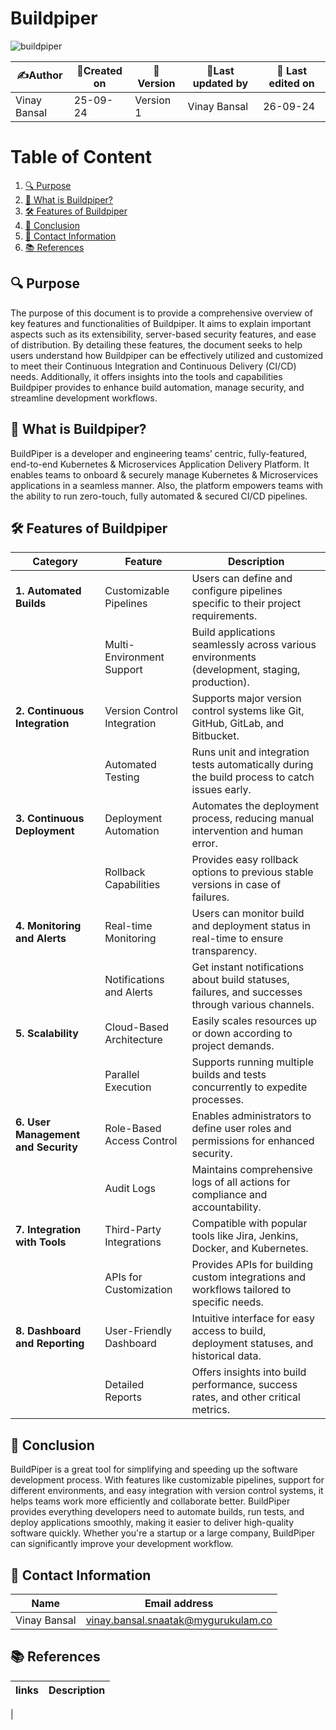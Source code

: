 
# Buildpiper 

![buildpiper](https://github.com/user-attachments/assets/0d027906-2d9b-41d0-9ed3-132ffbcc5541)

| ✍️Author      | 📅Created on  |📌 Version    | 📝Last updated by |📅 Last edited on |
|-------------|-------------|------------|-----------------|----------------|
|  Vinay Bansal | 25-09-24    | Version 1  | Vinay Bansal     | 26-09-24       |

# Table of Content 
1. [🔍 Purpose](#-purpose)
2. [🌟 What is Buildpiper?](#-what-is-buildpiper)
3. [🛠️ Features of Buildpiper](#-features-of-buildpiper)
4. [📜 Conclusion](#-conclusion)
5. [📧 Contact Information ](#-contact-information )
6. [📚 References](#-references ) 


## 🔍 Purpose 
The purpose of this document is to provide a comprehensive overview of key features and functionalities of Buildpiper. It aims to explain important aspects such as its extensibility, server-based security features, and ease of distribution. By detailing these features, the document seeks to help users understand how Buildpiper can be effectively utilized and customized to meet their Continuous Integration and Continuous Delivery (CI/CD) needs. Additionally, it offers insights into the tools and capabilities Buildpiper provides to enhance build automation, manage security, and streamline development workflows.

## 🌟 What is Buildpiper?
BuildPiper is a developer and engineering teams’ centric, fully-featured, end-to-end Kubernetes & Microservices Application Delivery Platform. It enables teams to onboard & securely manage Kubernetes & Microservices applications in a seamless manner. Also, the platform empowers teams with the ability to run zero-touch, fully automated & secured CI/CD pipelines.

## 🛠 Features of Buildpiper


| **Category**                | **Feature**                                             | **Description**                                                                                     |
|-----------------------------|--------------------------------------------------------|-----------------------------------------------------------------------------------------------------|
| **1. Automated Builds**     | Customizable Pipelines                                 | Users can define and configure pipelines specific to their project requirements.                   |
|                             | Multi-Environment Support                              | Build applications seamlessly across various environments (development, staging, production).      |
| **2. Continuous Integration**| Version Control Integration                            | Supports major version control systems like Git, GitHub, GitLab, and Bitbucket.                   |
|                             | Automated Testing                                      | Runs unit and integration tests automatically during the build process to catch issues early.     |
| **3. Continuous Deployment**| Deployment Automation                                  | Automates the deployment process, reducing manual intervention and human error.                    |
|                             | Rollback Capabilities                                  | Provides easy rollback options to previous stable versions in case of failures.                     |
| **4. Monitoring and Alerts**| Real-time Monitoring                                   | Users can monitor build and deployment status in real-time to ensure transparency.                 |
|                             | Notifications and Alerts                               | Get instant notifications about build statuses, failures, and successes through various channels.   |
| **5. Scalability**          | Cloud-Based Architecture                               | Easily scales resources up or down according to project demands.                                   |
|                             | Parallel Execution                                     | Supports running multiple builds and tests concurrently to expedite processes.                      |
| **6. User Management and Security** | Role-Based Access Control                       | Enables administrators to define user roles and permissions for enhanced security.                  |
|                             | Audit Logs                                            | Maintains comprehensive logs of all actions for compliance and accountability.                      |
| **7. Integration with Tools**| Third-Party Integrations                             | Compatible with popular tools like Jira, Jenkins, Docker, and Kubernetes.                          |
|                             | APIs for Customization                                 | Provides APIs for building custom integrations and workflows tailored to specific needs.           |
| **8. Dashboard and Reporting**| User-Friendly Dashboard                             | Intuitive interface for easy access to build, deployment statuses, and historical data.            |
|                             | Detailed Reports                                       | Offers insights into build performance, success rates, and other critical metrics.                  |


## 📜 Conclusion
BuildPiper is a great tool for simplifying and speeding up the software development process. With features like customizable pipelines, support for different environments, and easy integration with version control systems, it helps teams work more efficiently and collaborate better. BuildPiper provides everything developers need to automate builds, run tests, and deploy applications smoothly, making it easier to deliver high-quality software quickly. Whether you're a startup or a large company, BuildPiper can significantly improve your development workflow.

 ## 📧 Contact Information 
| Name | Email address|
|------|---------------------|
| Vinay Bansal | vinay.bansal.snaatak@mygurukulam.co |

## 📚 References 
|links | Description |
|-------|------------|
|
































































